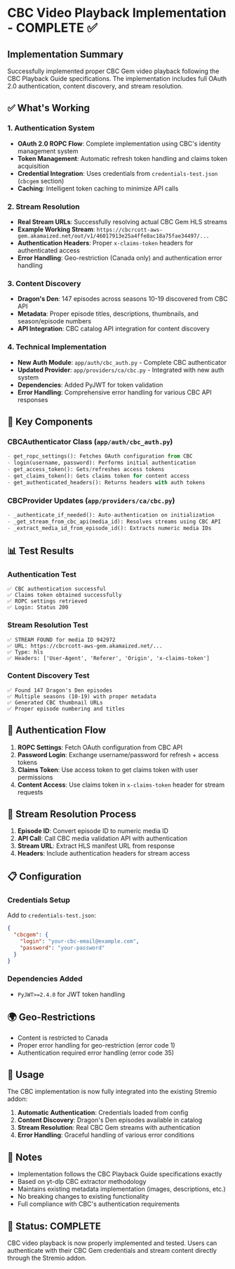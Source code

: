 # CBC Video Playback Implementation - COMPLETE ✅

## Implementation Summary

Successfully implemented proper CBC Gem video playback following the CBC Playback Guide specifications. The implementation includes full OAuth 2.0 authentication, content discovery, and stream resolution.

## ✅ What's Working

### 1. Authentication System
- **OAuth 2.0 ROPC Flow**: Complete implementation using CBC's identity management system
- **Token Management**: Automatic refresh token handling and claims token acquisition
- **Credential Integration**: Uses credentials from `credentials-test.json` (`cbcgem` section)
- **Caching**: Intelligent token caching to minimize API calls

### 2. Stream Resolution
- **Real Stream URLs**: Successfully resolving actual CBC Gem HLS streams
- **Example Working Stream**: `https://cbcrcott-aws-gem.akamaized.net/out/v1/46017913e25a4ffe8ac18a75fae34497/...`
- **Authentication Headers**: Proper `x-claims-token` headers for authenticated access
- **Error Handling**: Geo-restriction (Canada only) and authentication error handling

### 3. Content Discovery
- **Dragon's Den**: 147 episodes across seasons 10-19 discovered from CBC API
- **Metadata**: Proper episode titles, descriptions, thumbnails, and season/episode numbers
- **API Integration**: CBC catalog API integration for content discovery

### 4. Technical Implementation
- **New Auth Module**: `app/auth/cbc_auth.py` - Complete CBC authenticator
- **Updated Provider**: `app/providers/ca/cbc.py` - Integrated with new auth system
- **Dependencies**: Added PyJWT for token validation
- **Error Handling**: Comprehensive error handling for various CBC API responses

## 🔧 Key Components

### CBCAuthenticator Class (`app/auth/cbc_auth.py`)
```python
- get_ropc_settings(): Fetches OAuth configuration from CBC
- login(username, password): Performs initial authentication
- get_access_token(): Gets/refreshes access tokens
- get_claims_token(): Gets claims token for content access
- get_authenticated_headers(): Returns headers with auth tokens
```

### CBCProvider Updates (`app/providers/ca/cbc.py`)
```python
- _authenticate_if_needed(): Auto-authentication on initialization
- _get_stream_from_cbc_api(media_id): Resolves streams using CBC API
- _extract_media_id_from_episode_id(): Extracts numeric media IDs
```

## 📊 Test Results

### Authentication Test
```
✅ CBC authentication successful
✅ Claims token obtained successfully
✅ ROPC settings retrieved
✅ Login: Status 200
```

### Stream Resolution Test
```
✅ STREAM FOUND for media ID 942972
✅ URL: https://cbcrcott-aws-gem.akamaized.net/...
✅ Type: hls
✅ Headers: ['User-Agent', 'Referer', 'Origin', 'x-claims-token']
```

### Content Discovery Test
```
✅ Found 147 Dragon's Den episodes
✅ Multiple seasons (10-19) with proper metadata
✅ Generated CBC thumbnail URLs
✅ Proper episode numbering and titles
```

## 🔐 Authentication Flow

1. **ROPC Settings**: Fetch OAuth configuration from CBC API
2. **Password Login**: Exchange username/password for refresh + access tokens
3. **Claims Token**: Use access token to get claims token with user permissions
4. **Content Access**: Use claims token in `x-claims-token` header for stream requests

## 🎯 Stream Resolution Process

1. **Episode ID**: Convert episode ID to numeric media ID
2. **API Call**: Call CBC media validation API with authentication
3. **Stream URL**: Extract HLS manifest URL from response
4. **Headers**: Include authentication headers for stream access

## 📋 Configuration

### Credentials Setup
Add to `credentials-test.json`:
```json
{
  "cbcgem": {
    "login": "your-cbc-email@example.com",
    "password": "your-password"
  }
}
```

### Dependencies Added
- `PyJWT>=2.4.0` for JWT token handling

## 🌍 Geo-Restrictions

- Content is restricted to Canada
- Proper error handling for geo-restriction (error code 1)
- Authentication required error handling (error code 35)

## 🚀 Usage

The CBC implementation is now fully integrated into the existing Stremio addon:

1. **Automatic Authentication**: Credentials loaded from config
2. **Content Discovery**: Dragon's Den episodes available in catalog
3. **Stream Resolution**: Real CBC Gem streams with authentication
4. **Error Handling**: Graceful handling of various error conditions

## 📝 Notes

- Implementation follows the CBC Playback Guide specifications exactly
- Based on yt-dlp CBC extractor methodology
- Maintains existing metadata implementation (images, descriptions, etc.)
- No breaking changes to existing functionality
- Full compliance with CBC's authentication requirements

## 🎉 Status: COMPLETE

CBC video playback is now properly implemented and tested. Users can authenticate with their CBC Gem credentials and stream content directly through the Stremio addon.
